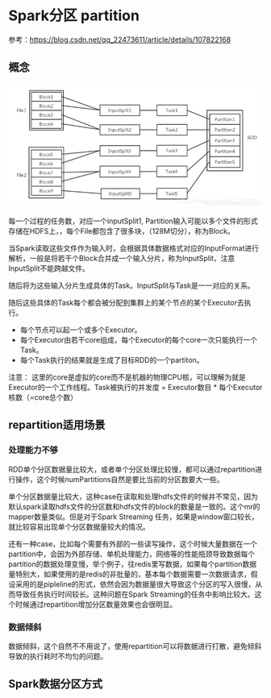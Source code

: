 # Spark分区 partition

参考：https://blog.csdn.net/qq_22473611/article/details/107822168

## 概念

![](Images/29.png)

每一个过程的任务数，对应一个inputSplit1, Partition输入可能以多个文件的形式存储在HDFS上，，每个File都包含了很多块，（128M切分），称为Block。

当Spark读取这些文件作为输入时，会根据具体数据格式对应的InputFormat进行解析，一般是将若干个Block合并成一个输入分片，称为InputSplit，注意InputSplit不能跨越文件。

随后将为这些输入分片生成具体的Task。InputSplit与Task是一一对应的关系。

随后这些具体的Task每个都会被分配到集群上的某个节点的某个Executor去执行。

* 每个节点可以起一个或多个Executor。
* 每个Executor由若干core组成，每个Executor的每个core一次只能执行一个Task。
* 每个Task执行的结果就是生成了目标RDD的一个partiton。

注意： 这里的core是虚拟的core而不是机器的物理CPU核，可以理解为就是Executor的一个工作线程。Task被执行的并发度 = Executor数目 * 每个Executor核数（=core总个数）


## repartition适用场景

### 处理能力不够

RDD单个分区数据量比较大，或者单个分区处理比较慢，都可以通过repartition进行操作，这个时候numPartitions自然是要比当前的分区数要大一些。

单个分区数据量比较大，这种case在读取和处理hdfs文件的时候并不常见，因为默认spark读取hdfs文件的分区数和hdfs文件的block的数量是一致的。这个mr的mapper数量类似。但是对于Spark Streaming 任务，如果是window窗口较长，就比较容易出现单个分区数据量较大的情况。

 还有一种case，比如每个需要有外部的一些读写操作，这个时候大量数据在一个partition中，会因为外部存储、单机处理能力，网络等的性能瓶颈导致数据每个partition的数据处理变慢，举个例子，往redis里写数据，如果每个partition数据量特别大，如果使用的是redis的非批量的，基本每个数据需要一次数据请求，假设采用的是pipleline的形式，依然会因为数据量很大导致这个分区的写入很慢，从而导致任务执行时间较长。这种问题在Spark Streaming的任务中影响比较大。这个时候通过repartition增加分区数量效果也会很明显。


### 数据倾斜

数据倾斜，这个自然不不用说了，使用repartition可以将数据进行打散，避免倾斜导致的执行耗时不均匀的问题。


## Spark数据分区方式  